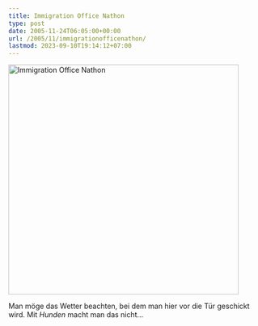 ```yaml
---
title: Immigration Office Nathon
type: post
date: 2005-11-24T06:05:00+00:00
url: /2005/11/immigrationofficenathon/
lastmod: 2023-09-10T19:14:12+07:00
---
```

[<img width="455" src="//static.flickr.com/33/66447260_d94e8e2552.jpg" alt="Immigration Office Nathon" />][1]

Man möge das Wetter beachten, bei dem man hier vor die Tür geschickt wird. Mit _Hunden_ macht man das nicht...

 [1]: http://www.flickr.com/photos/schreibblogade/66447260/ "Immigration Office Nathon"
